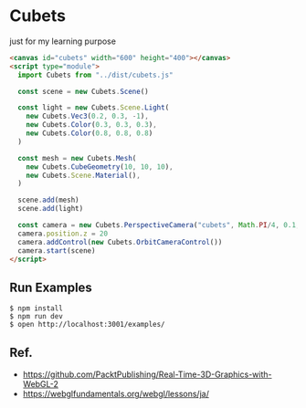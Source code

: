 Cubets
====

just for my learning purpose

```html
<canvas id="cubets" width="600" height="400"></canvas>
<script type="module">
  import Cubets from "../dist/cubets.js"

  const scene = new Cubets.Scene()

  const light = new Cubets.Scene.Light(
    new Cubets.Vec3(0.2, 0.3, -1),
    new Cubets.Color(0.3, 0.3, 0.3),
    new Cubets.Color(0.8, 0.8, 0.8)
  )

  const mesh = new Cubets.Mesh(
    new Cubets.CubeGeometry(10, 10, 10),
    new Cubets.Scene.Material(),
  )

  scene.add(mesh)
  scene.add(light)

  const camera = new Cubets.PerspectiveCamera("cubets", Math.PI/4, 0.1, 100)
  camera.position.z = 20
  camera.addControl(new Cubets.OrbitCameraControl())
  camera.start(scene)
</script>
```

Run Examples
----

```
$ npm install
$ npm run dev
$ open http://localhost:3001/examples/
```

Ref.
----

- https://github.com/PacktPublishing/Real-Time-3D-Graphics-with-WebGL-2
- https://webglfundamentals.org/webgl/lessons/ja/